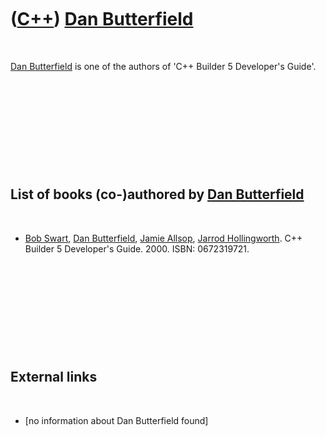 



 

 

 

 

 

([C++](Cpp.htm)) [Dan Butterfield](CppDanButterfield.htm)
=========================================================

 

[Dan Butterfield](CppDanButterfield.htm) is one of the authors of 'C++
Builder 5 Developer's Guide'.

 

 

 

 

 

List of books (co-)authored by [Dan Butterfield](CppDanButterfield.htm)
-----------------------------------------------------------------------

 

-   [Bob Swart](CppBobSwart.htm), [Dan
    Butterfield](CppDanButterfield.htm), [Jamie
    Allsop](CppJamieAllsop.htm), [Jarrod
    Hollingworth](CppJarrodHollingworth.htm). C++ Builder 5
    Developer's Guide. 2000. ISBN: 0672319721.

 

 

 

 

 

External links
--------------

 

-   \[no information about Dan Butterfield found\]

 

 

 

 

 





 



